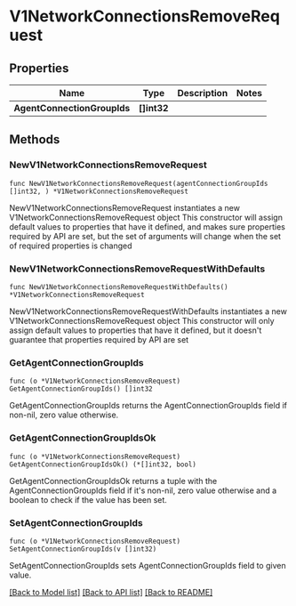 # V1NetworkConnectionsRemoveRequest

## Properties

Name | Type | Description | Notes
------------ | ------------- | ------------- | -------------
**AgentConnectionGroupIds** | **[]int32** |  | 

## Methods

### NewV1NetworkConnectionsRemoveRequest

`func NewV1NetworkConnectionsRemoveRequest(agentConnectionGroupIds []int32, ) *V1NetworkConnectionsRemoveRequest`

NewV1NetworkConnectionsRemoveRequest instantiates a new V1NetworkConnectionsRemoveRequest object
This constructor will assign default values to properties that have it defined,
and makes sure properties required by API are set, but the set of arguments
will change when the set of required properties is changed

### NewV1NetworkConnectionsRemoveRequestWithDefaults

`func NewV1NetworkConnectionsRemoveRequestWithDefaults() *V1NetworkConnectionsRemoveRequest`

NewV1NetworkConnectionsRemoveRequestWithDefaults instantiates a new V1NetworkConnectionsRemoveRequest object
This constructor will only assign default values to properties that have it defined,
but it doesn't guarantee that properties required by API are set

### GetAgentConnectionGroupIds

`func (o *V1NetworkConnectionsRemoveRequest) GetAgentConnectionGroupIds() []int32`

GetAgentConnectionGroupIds returns the AgentConnectionGroupIds field if non-nil, zero value otherwise.

### GetAgentConnectionGroupIdsOk

`func (o *V1NetworkConnectionsRemoveRequest) GetAgentConnectionGroupIdsOk() (*[]int32, bool)`

GetAgentConnectionGroupIdsOk returns a tuple with the AgentConnectionGroupIds field if it's non-nil, zero value otherwise
and a boolean to check if the value has been set.

### SetAgentConnectionGroupIds

`func (o *V1NetworkConnectionsRemoveRequest) SetAgentConnectionGroupIds(v []int32)`

SetAgentConnectionGroupIds sets AgentConnectionGroupIds field to given value.



[[Back to Model list]](../README.md#documentation-for-models) [[Back to API list]](../README.md#documentation-for-api-endpoints) [[Back to README]](../README.md)


